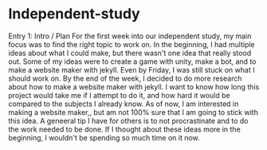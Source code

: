 # Independent-study
Entry 1: Intro / Plan
For the first week into our independent study, my main focus was to find the right topic to work on. In the beginning, I had multiple ideas about what I could make, but there wasn't one idea that really stood out. Some of my ideas were to create a game with unity, make a bot, and to make a website maker with jekyll. Even by Friday, I was still stuck on what I should work on. By the end of the week, I decided to do more research about how to make a website maker with jekyll. I want to know how long this project would take me if I attempt to do it, and how hard it would be compared to the subjects I already know. As of now, I am interested in making a website maker,, but am not 100% sure that I am going to stick with this idea. A geneeral tip I have for others is to not procrastinate and to do the work needed to be done. If I thought about these ideas more in the beginning, I wouldn't be spending so much time on it now.
